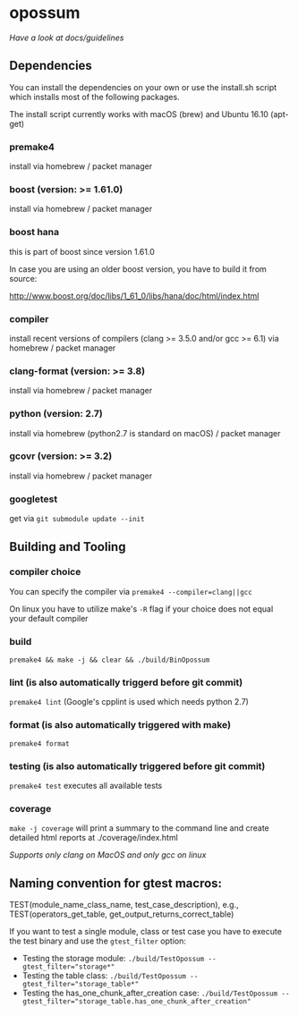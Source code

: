 # opossum

*Have a look at docs/guidelines*

## Dependencies
You can install the dependencies on your own or use the install.sh script which installs most of the following packages.

The install script currently works with macOS (brew) and Ubuntu 16.10 (apt-get)

### premake4
install via homebrew / packet manager

### boost (version: >= 1.61.0)
install via homebrew / packet manager

### boost hana
this is part of boost since version 1.61.0

In case you are using an older boost version, you have to build it from source:

http://www.boost.org/doc/libs/1_61_0/libs/hana/doc/html/index.html

### compiler
install recent versions of compilers (clang >= 3.5.0 and/or gcc >= 6.1) via homebrew / packet manager

### clang-format (version: >= 3.8)
install via homebrew / packet manager

### python (version: 2.7)
install via homebrew (python2.7 is standard on macOS) / packet manager

### gcovr (version: >= 3.2)
install via homebrew / packet manager

### googletest
get via `git submodule update --init`


## Building and Tooling

### compiler choice
You can specify the compiler via `premake4 --compiler=clang||gcc`

On linux you have to utilize make's `-R` flag if your choice does not equal your default compiler

### build
`premake4 && make -j && clear && ./build/BinOpossum`

### lint (is also automatically triggerd before git commit)
`premake4 lint` (Google's cpplint is used which needs python 2.7)

### format (is also automatically triggered with make)
`premake4 format`

### testing (is also automatically triggered before git commit)
`premake4 test` executes all available tests

### coverage
`make -j coverage` will print a summary to the command line and create detailed html reports at ./coverage/index.html

*Supports only clang on MacOS and only gcc on linux*

## Naming convention for gtest macros:

TEST(module_name_class_name, test_case_description), e.g., TEST(operators_get_table, get_output_returns_correct_table)

If you want to test a single module, class or test case you have to execute the test binary and use the `gtest_filter` option:

- Testing the storage module: `./build/TestOpossum --gtest_filter="storage*"`
- Testing the table class: `./build/TestOpossum --gtest_filter="storage_table*"`
- Testing the has_one_chunk_after_creation case: `./build/TestOpossum --gtest_filter="storage_table.has_one_chunk_after_creation"`
